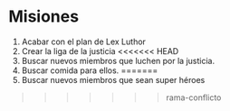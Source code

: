 # Misiones

1. Acabar con el plan de Lex Luthor
2. Crear la liga de la justicia
<<<<<<< HEAD
3. Buscar nuevos miembros que luchen por la justicia.
4. Buscar comida para ellos.
=======
3. Buscar nuevos miembros que sean super héroes
>>>>>>> rama-conflicto
